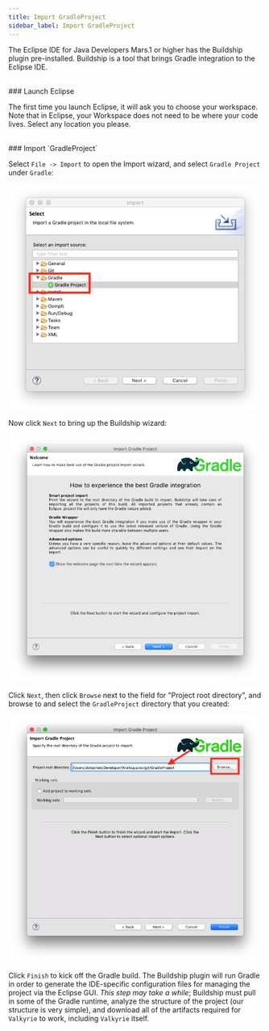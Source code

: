 ```yaml
---
title: Import GradleProject
sidebar_label: Import GradleProject
---
```


The Eclipse IDE for Java Developers Mars.1 or higher has the Buildship plugin pre-installed. Buildship is a tool that brings Gradle integration to the Eclipse IDE.

<br/>
### Launch Eclipse

The first time you launch Eclipse, it will ask you to choose your workspace. Note that in Eclipse, your Workspace does not need to be where your code lives. Select any location you please.

<br/>
### Import `GradleProject`

Select `File -> Import` to open the Import wizard, and select `Gradle Project` under `Gradle`:

![Import Gradle Project](/img/quickstart/eclipseImportGradleProject.png)

Now click `Next` to bring up the Buildship wizard:

![Buildship welcome screen](/img/quickstart/eclipseBuildshipWelcomeScreen.png)

Click `Next`, then click `Browse` next to the field for "Project root directory", and browse to and select the `GradleProject` directory that you created:

![Select the GradleProject directory](/img/quickstart/eclipseSelectGradleProjectDirectory.png)

Click `Finish` to kick off the Gradle build. The Buildship plugin will run Gradle in order to generate the IDE-specific configuration files for managing the project via the Eclipse GUI. *This step may take a while*; Buildship must pull in some of the Gradle runtime, analyze the structure of the project (our structure is very simple), and download all of the artifacts required for `Valkyrie` to work, including `Valkyrie` itself.
